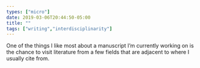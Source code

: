 ```yaml
---
types: ["micro"]
date: 2019-03-06T20:44:50-05:00
title: ""
tags: ["writing","interdisciplinarity"]
---
```

One of the things I like most about a manuscript I’m currently working on is the chance to visit literature from a few fields that are adjacent to where I usually cite from.
